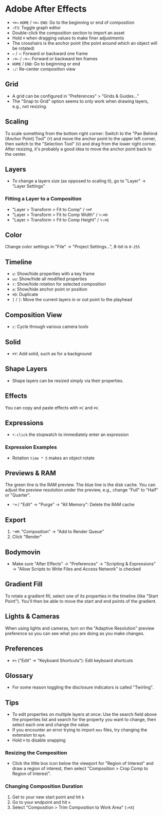 # Adobe After Effects

- `⌥⌘→` `HOME` / `⌥⌘←` `END`: Go to the beginning or end of composition
- `⇧F3`: Toggle graph editor
- Double-click the composition section to import an asset
- Hold `⌘` when dragging values to make finer adjustments
- The crosshairs is the anchor point (the point around which an object will be rotated)
- `←` / `→`: Forward or backward one frame
- `⇧⌘←` / `⇧⌘→`: Forward or backward ten frames
- `HOME` / `END`: Go to beginning or end
- `⇧/`: Re-center composition view

## Grid

- A grid can be configured in "Preferences" > "Grids & Guides..."
- The "Snap to Grid" option seems to only work when drawing layers, e.g., not resizing.

## Scaling

To scale something from the bottom right corner: Switch to the "Pan Behind (Anchor Point) Tool" (`Y`) and move the anchor point to the upper left corner, then switch to the "Selection Tool" (`V`) and drag from the lower right corner. After resizing, it's probably a good idea to move the anchor point back to the center.

## Layers

- To change a layers size (as opposed to scaling it), go to "Layer" -> "Layer Settings"

### Fitting a Layer to a Composition

- "Layer > Transform > Fit to Comp" / `⌥⌘F`
- "Layer > Transform > Fit to Comp Width" / `⌥⇧⌘H`
- "Layer > Transform > Fit to Comp Height" / `⌥⇧⌘G`

## Color

Change color settings in "File" -> "Project Settings...", 8-bit is `0-255`

## Timeline

- `u`: Show/hide properties with a key frame
- `uu`: Show/hide all modified properties
- `r`: Show/hide rotation for selected composition
- `a`: Show/hide anchor point or position
- `⌘D`: Duplicate
- `[` / `]`: Move the current layers in or out point to the playhead

## Composition View

- `c`: Cycle through various camera tools

## Solid

- `⌘Y`: Add solid, such as for a background

## Shape Layers

- Shape layers can be resized simply via their properties.

## Effects

You can copy and paste effects with `⌘C` and `⌘V`.

## Expressions

- `⌥-click` the stopwatch to immediately enter an expression

### Expression Examples

- Rotation `time * 5` makes an object rotate

## Previews & RAM

The green line is the RAM preview. The blue line is the disk cache. You can adjust the preview resolution under the preview, e.g., change "Full" to "Half" or "Quarter".

- `⌃⌫` / "Edit" -> "Purge" -> "All Memory": Delete the RAM cache

## Export

1. `⌃⌘M`: "Composition" -> "Add to Render Queue"
2. Click "Render"

## Bodymovin

- Make sure "After Effects" -> "Preferences" -> "Scripting & Expressions" -> "Allow Scripts to Write Files and Access Network" is checked

## Gradient Fill

To rotate a gradient fill, select one of its properties in the timeline (like "Start Point"). You'll then be able to move the start and end points of the gradient.

## Lights & Cameras

When using lights and cameras, turn on the "Adaptive Resolution" preview preference so you can see what you are doing as you make changes.

## Preferences

- `⌘⌥` ("Edit" -> "Keyboard Shortcuts"): Edit keyboard shortcuts

## Glossary

- For some reason toggling the disclosure indicators is called "Twirling".

## Tips

- To edit properties on multiple layers at once: Use the search field above the properties list and search for the property you want to change, then select each one and change the value.
- If you encounter an error trying to import `mov` files, try changing the extension to `mp4`.
- Hold `⌘` to disable snapping

### Resizing the Composition

- Click the little box icon below the viewport for "Region of Interest" and draw a region of interest, then select "Composition > Crop Comp to Region of Interest".

### Changing Composition Duration

1. Get to your new start point and hit `b`
2. Go to your endpoint and hit `n`
3. Select "Composition > Trim Composition to Work Area" (`⇧⌘X`)
